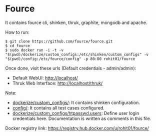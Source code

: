 Fource
======

It contains fource cli, shinken, thruk, graphite, mongodb and apache.

How to run:

    $ git clone https://github.com/fource/fource.git
    $ cd fource
    $ sudo docker run -i -t -v "$(pwd)/dockerize/custom_configs:/etc/shinken/custom_configs" -v "$(pwd)/config:/etc/fource/config" -p 80:80 rohit01/fource

Once done, visit these urls (Default credentials - admin/admin):

* Default WebUI: <http://localhost/>
* Thruk Web Interface: <http://localhost/thruk/>

Note:

* [dockerize/custom_configs/](dockerize/custom_configs/): It contains shinken configuration.
* [config/](config/): It contains all test cases configured.
* [dockerize/custom_configs/htpasswd.users](dockerize/custom_configs/htpasswd.users): Define user login credentials here. Documentation is written as comments in this file.

Docker registry link: <https://registry.hub.docker.com/u/rohit01/fource/>
